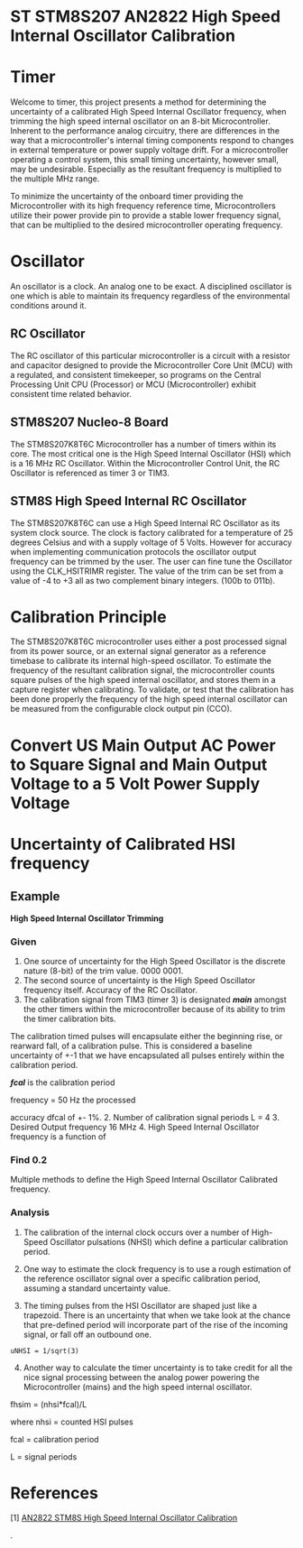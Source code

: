 # ST STM8S207 AN2822 High Speed Internal Oscillator Calibration
# Timer
Welcome to timer, this project presents a method for determining the uncertainty
of a calibrated High Speed Internal Oscillator frequency, when trimming the high
speed internal oscillator on an 8-bit Microcontroller. Inherent to the performance analog circuitry, there are differences in the way that a microcontroller's internal timing components respond to changes in external temperature or power supply voltage drift. For a microcontroller
operating a control system, this small timing uncertainty, however small, may
be undesirable. Especially as the resultant frequency is multiplied to the multiple MHz range.

To minimize the uncertainty of the onboard timer providing the Microcontroller with its high frequency reference time, Microcontrollers utilize their power provide pin to provide a stable lower frequency signal, that can be multiplied to the desired microcontroller operating frequency.

# Oscillator
An oscillator is a clock. An analog one to be exact. A disciplined oscillator
is one which is able to maintain its frequency regardless of the
environmental conditions around it.

## RC Oscillator
The RC oscillator of this particular microcontroller is a circuit with a
resistor and capacitor designed to provide the Microcontroller Core Unit (MCU) with a regulated, and consistent timekeeper, so programs on the Central Processing Unit CPU (Processor) or MCU (Microcontroller) exhibit
consistent time related behavior.

## STM8S207 Nucleo-8 Board
The STM8S207K8T6C Microcontroller has a number of timers within its core.
The most critical one is the High Speed Internal Oscillator (HSI) which is a 16
MHz RC Oscillator. Within the Microcontroller Control Unit, the RC Oscillator is
referenced as timer 3 or TIM3.

## STM8S High Speed Internal RC Oscillator
The STM8S207K8T6C can use a High Speed Internal RC Oscillator as its system clock source. The clock is factory calibrated for a temperature of 25 degrees Celsius and with a supply voltage of 5 Volts. However for accuracy when implementing communication protocols the oscillator output frequency can be trimmed by the user. The user can fine tune the Oscillator using the CLK_HSITRIMR register. The value of the trim can be set from a value of -4 to +3 all as two complement binary integers. (100b to 011b).

# Calibration Principle
The STM8S207K8T6C microcontroller uses either a post processed signal from its power source, or an external signal generator as a reference timebase to calibrate its internal high-speed oscillator. To estimate the frequency of the resultant calibration signal, the microcontroller counts square pulses of the high speed internal oscillator, and stores them in a capture register when calibrating. To validate, or test that the calibration has been done properly the frequency of the high speed internal oscillator can be measured from the configurable clock output pin (CCO).

# Convert US Main Output AC Power to Square Signal and Main Output Voltage to a 5 Volt Power Supply Voltage

# Uncertainty of Calibrated HSI frequency
## Example
**High Speed Internal Oscillator Trimming**
### Given
1. One source of uncertainty for the High Speed Oscillator is the discrete
nature (8-bit) of the trim value. 0000 0001.
3. The second source of uncertainty is the High Speed Oscillator frequency
itself. Accuracy of the RC Oscillator.
4. The calibration signal from TIM3 (timer 3) is designated ***main*** amongst
the other timers within the microcontroller because of its ability to trim the
timer calibration bits.

The calibration timed pulses will encapsulate either the beginning rise, or
rearward fall, of a calibration pulse. This is considered a baseline uncertainty
of +-1 that we have encapsulated all pulses entirely within the calibration
period.

***fcal*** is the calibration period

frequency = 50 Hz
the processed

accuracy dfcal of +- 1%.
2. Number of calibration signal periods L = 4
3. Desired Output frequency 16 MHz
4. High Speed Internal Oscillator frequency is a function of

### Find 0.2
Multiple methods to define the High Speed Internal Oscillator Calibrated frequency.

### Analysis
1. The calibration of the internal clock occurs over a number of High-Speed Oscillator pulsations (NHSI) which define a particular calibration period.

2. One way to estimate the clock frequency is to use a rough estimation of the reference oscillator signal over a specific calibration period, assuming a standard uncertainty value.

3. The timing pulses from the HSI Oscillator are shaped just like a trapezoid.
There is an uncertainty that when we take look at the chance that pre-defined period will incorporate part of the rise of the incoming signal, or fall off an outbound one.

`uNHSI = 1/sqrt(3)`

4. Another way to calculate the timer uncertainty is to take credit for all the nice signal processing between the analog power powering the Microcontroller (mains) and the high speed internal oscillator.

fhsim = (nhsi*fcal)/L

where nhsi = counted HSI pulses

fcal = calibration period

L = signal periods

# References
[1] [AN2822 STM8S High Speed Internal Oscillator Calibration](https://www.st.com/resource/en/application_note/an2822-stm8s-and-stm8a-high-speed-internal-oscillator-calibration-stmicroelectronics.pdf)
















.
